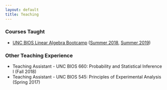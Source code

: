 ```yaml
---
layout: default
title: Teaching
---
```


### Courses Taught

* [UNC BIOS Linear Algebra Bootcamp](https://sph.unc.edu/bios/biostatistics-boot-camp/) ([Summer 2018](../assets/LinearAlgebraBootcamp2018Syllabus.pdf), [Summer 2019](LinearAlgebraBootcamp_Syllabus_2019.pdf)) <br>

### Other Teaching Experience
* Teaching Assistant - UNC BIOS 660: Probability and Statistical Inference I (Fall 2018) <br>
* Teaching Assistant - UNC BIOS 545: Principles of Experimental Analysis (Spring 2017)<br>
